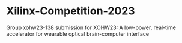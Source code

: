 # Xilinx-Competition-2023
Group xohw23-138 submission for XOHW23: A low-power, real-time accelerator for wearable optical brain-computer interface
